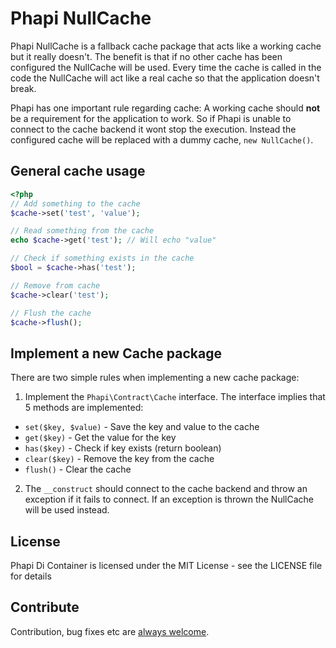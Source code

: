 # Phapi NullCache

Phapi NullCache is a fallback cache package that acts like a working cache but it really doesn't. The benefit is that if no other cache has been configured the NullCache will be used. Every time the cache is called in the code the NullCache will act like a real cache so that the application doesn't break.

Phapi has one important rule regarding cache: A working cache should **not** be a requirement for the application to work. So if Phapi is unable to connect to the cache backend it wont stop the execution. Instead the configured cache will be replaced with a dummy cache, <code>new NullCache()</code>.

## General cache usage
```php
<?php
// Add something to the cache
$cache->set('test', 'value');

// Read something from the cache
echo $cache->get('test'); // Will echo "value"

// Check if something exists in the cache
$bool = $cache->has('test');

// Remove from cache
$cache->clear('test');

// Flush the cache
$cache->flush();
```

## Implement a new Cache package
There are two simple rules when implementing a new cache package:

1. Implement the <code>Phapi\Contract\Cache</code> interface. The interface implies that 5 methods are implemented:
  * <code>set($key, $value)</code> - Save the key and value to the cache
  * <code>get($key)</code> - Get the value for the key
  * <code>has($key)</code> - Check if key exists (return boolean)
  * <code>clear($key)</code> - Remove the key from the cache
  * <code>flush()</code> - Clear the cache
2. The <code>__construct</code> should connect to the cache backend and throw an exception if it fails to connect. If an exception is thrown the NullCache will be used instead.


## License
Phapi Di Container is licensed under the MIT License - see the LICENSE file for details

## Contribute
Contribution, bug fixes etc are [always welcome](https://github.com/phapi/di/issues/new).
